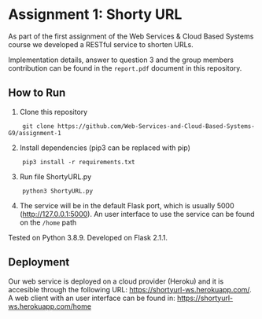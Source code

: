 # Assignment 1: Shorty URL

As part of the first assignment of the Web Services & Cloud Based Systems course we developed a RESTful service to shorten URLs.  

Implementation details, answer to question 3 and the group members contribution can be found in the ```report.pdf``` document in this repository.


## How to Run

1. Clone this repository
```commandline
    git clone https://github.com/Web-Services-and-Cloud-Based-Systems-G9/assignment-1
```

2. Install dependencies (pip3 can be replaced with pip)
```commandline
    pip3 install -r requirements.txt
```

3. Run file ShortyURL.py
```commandline
    python3 ShortyURL.py
```

4. The service will be in the default Flask port, which is usually 5000 (http://127.0.0.1:5000). An user interface to use the service can be found on the ```/home``` path

Tested on Python 3.8.9. Developed on Flask 2.1.1.


## Deployment

Our web service is deployed on a cloud provider (Heroku) and it is accesible through the following URL: https://shortyurl-ws.herokuapp.com/. A web client with an user interface can be found in: https://shortyurl-ws.herokuapp.com/home
